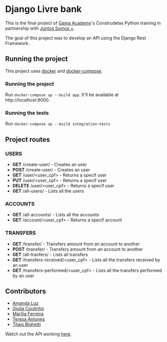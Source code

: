 # Django Livre bank

This is the final project of [Gama Academy](https://www.gama.academy/)'s  Construdelas Python training in partnership with [Juntos Somos +](https://www.juntossomosmais.com.br/).

The goal of this project was to develop an API using the Django Rest Framework.

## Running the project

This project uses [docker](https://www.docker.com/) and [docker-compose](https://docs.docker.com/compose/).

### Running the project

Run ```docker-compose up --build app```. It'll be available at http://localhost:8000.

### Running the tests

Run ```docker-compose up --build integration-tests```

## Project routes

### USERS

- **GET** /create-user/ - Creates an user
- **POST** /create-user/ - Creates an user
- **GET** /user/<user_cpf> - Returns a specif user
- **PUT** /user/<user_cpf> - Returns a specif user
- **DELETE** /user/<user_cpf> - Returns a specif user
- **GET** /all-users/ - Lists all the users

### ACCOUNTS

- **GET** /all-accounts/ - Lists all the accounts
- **GET** /account/<user_cpf> - Returns a specif account

### TRANSFERS

- **GET** /transfer/ - Transfers amount from an account to another
- **POST** /transfer/ - Transfers amount from an account to another
- **GET** /all-tranfers/ - Lists all transfers
- **GET** /transfers-received/<user_cpf> - Lists all the transfers received by an user
- **GET** /transfers-performed/<user_cpf> - Lists all the transfers performed by an user

## Contributors
- [Amanda Luz](https://github.com/AmanddaLuz)
- [Giulia Coutinho](https://github.com/agiulsz)
- [Marília Ferreira](https://github.com/miachafer)
- [Teresa Antunes](https://github.com/teresantns)
- [Thais Bighetti](https://github.com/thaisbighetti)
 
 Watch out the API working [here](https://youtu.be/geU1rco1OHY).